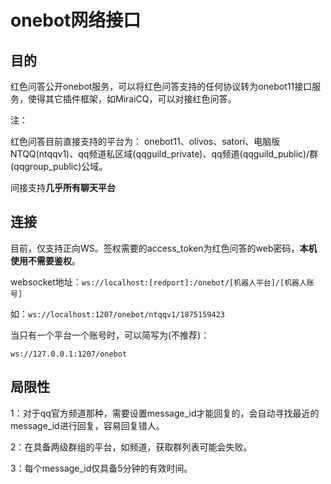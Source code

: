 # onebot网络接口

## 目的

红色问答公开onebot服务，可以将红色问答支持的任何协议转为onebot11接口服务，使得其它插件框架，如MiraiCQ，可以对接红色问答。

注：

红色问答目前直接支持的平台为：
onebot11、olivos、satori、电脑版NTQQ(ntqqv1)、qq频道私区域(qqguild_private)、qq频道(qqguild_public)/群(qqgroup_public)公域。

间接支持**几乎所有聊天平台**

## 连接

目前，仅支持正向WS。签权需要的access_token为红色问答的web密码，**本机使用不需要鉴权**。

websocket地址：`ws://localhost:[redport]:/onebot/[机器人平台]/[机器人账号]`

如：`ws://localhost:1207/onebot/ntqqv1/1875159423`

当只有一个平台一个账号时，可以简写为(不推荐)：

`ws://127.0.0.1:1207/onebot`

## 局限性

1：对于qq官方频道那种，需要设置message_id才能回复的，会自动寻找最近的message_id进行回复，容易回复错人。

2：在具备两级群组的平台，如频道，获取群列表可能会失败。

3：每个message_id仅具备5分钟的有效时间。